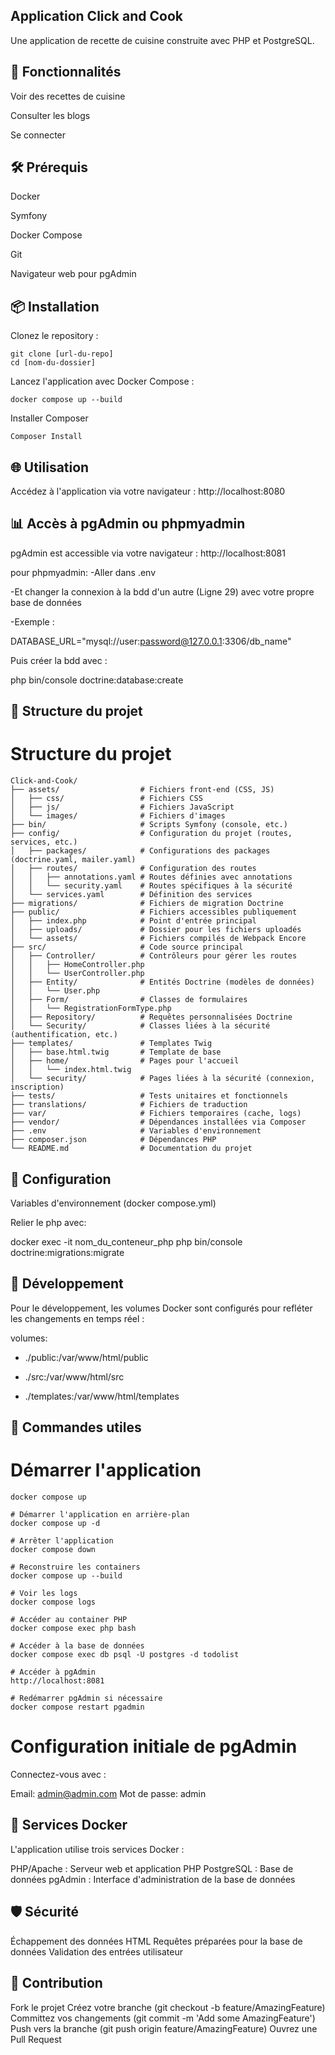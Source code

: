 ## Application Click and Cook
Une application de recette de cuisine construite avec PHP et PostgreSQL.

## 🚀 Fonctionnalités
Voir des recettes de cuisine

Consulter les blogs 

Se connecter 


## 🛠 Prérequis
Docker

Symfony 

Docker Compose

Git

Navigateur web pour pgAdmin

## 📦 Installation
Clonez le repository :
```
git clone [url-du-repo]
cd [nom-du-dossier]
```
Lancez l'application avec Docker Compose :

```
docker compose up --build
```

Installer Composer 

```
Composer Install
```

## 🌐 Utilisation
Accédez à l'application via votre navigateur : http://localhost:8080

## 📊 Accès à pgAdmin ou phpmyadmin
pgAdmin est accessible via votre navigateur : http://localhost:8081

pour phpmyadmin: -Aller dans .env

-Et changer la connexion à la bdd d'un autre (Ligne 29) avec votre propre base de données

-Exemple :

DATABASE_URL="mysql://user:password@127.0.0.1:3306/db_name"

Puis créer la bdd avec :

php bin/console doctrine:database:create

## 📁 Structure du projet
# Structure du projet

```
Click-and-Cook/
├── assets/                  # Fichiers front-end (CSS, JS)
│   ├── css/                 # Fichiers CSS
│   ├── js/                  # Fichiers JavaScript
│   └── images/              # Fichiers d'images
├── bin/                     # Scripts Symfony (console, etc.)
├── config/                  # Configuration du projet (routes, services, etc.)
│   ├── packages/            # Configurations des packages (doctrine.yaml, mailer.yaml)
│   ├── routes/              # Configuration des routes
│   │   ├── annotations.yaml # Routes définies avec annotations
│   │   └── security.yaml    # Routes spécifiques à la sécurité
│   └── services.yaml        # Définition des services
├── migrations/              # Fichiers de migration Doctrine
├── public/                  # Fichiers accessibles publiquement
│   ├── index.php            # Point d'entrée principal
│   ├── uploads/             # Dossier pour les fichiers uploadés
│   └── assets/              # Fichiers compilés de Webpack Encore
├── src/                     # Code source principal
│   ├── Controller/          # Contrôleurs pour gérer les routes
│   │   ├── HomeController.php
│   │   └── UserController.php
│   ├── Entity/              # Entités Doctrine (modèles de données)
│   │   └── User.php
│   ├── Form/                # Classes de formulaires
│   │   └── RegistrationFormType.php
│   ├── Repository/          # Requêtes personnalisées Doctrine
│   └── Security/            # Classes liées à la sécurité (authentification, etc.)
├── templates/               # Templates Twig
│   ├── base.html.twig       # Template de base
│   ├── home/                # Pages pour l'accueil
│   │   └── index.html.twig
│   └── security/            # Pages liées à la sécurité (connexion, inscription)
├── tests/                   # Tests unitaires et fonctionnels
├── translations/            # Fichiers de traduction
├── var/                     # Fichiers temporaires (cache, logs)
├── vendor/                  # Dépendances installées via Composer
├── .env                     # Variables d'environnement
├── composer.json            # Dépendances PHP
└── README.md                # Documentation du projet
```


## 🔧 Configuration
Variables d'environnement (docker compose.yml)

Relier le php avec:

docker exec -it nom_du_conteneur_php php bin/console doctrine:migrations:migrate



## 🔨 Développement
Pour le développement, les volumes Docker sont configurés pour refléter les changements en temps réel :

volumes:

  - ./public:/var/www/html/public
    
  - ./src:/var/www/html/src
    
  - ./templates:/var/www/html/templates
## 🚀 Commandes utiles
# Démarrer l'application
```
docker compose up

# Démarrer l'application en arrière-plan
docker compose up -d

# Arrêter l'application
docker compose down

# Reconstruire les containers
docker compose up --build

# Voir les logs
docker compose logs

# Accéder au container PHP
docker compose exec php bash

# Accéder à la base de données
docker compose exec db psql -U postgres -d todolist

# Accéder à pgAdmin
http://localhost:8081

# Redémarrer pgAdmin si nécessaire
docker compose restart pgadmin
```
# Configuration initiale de pgAdmin
Connectez-vous avec :

Email: admin@admin.com
Mot de passe: admin

## 🔨 Services Docker
L'application utilise trois services Docker :

PHP/Apache : Serveur web et application PHP
PostgreSQL : Base de données
pgAdmin : Interface d'administration de la base de données
## 🛡 Sécurité
Échappement des données HTML
Requêtes préparées pour la base de données
Validation des entrées utilisateur
## 🤝 Contribution
Fork le projet
Créez votre branche (git checkout -b feature/AmazingFeature)
Committez vos changements (git commit -m 'Add some AmazingFeature')
Push vers la branche (git push origin feature/AmazingFeature)
Ouvrez une Pull Request
